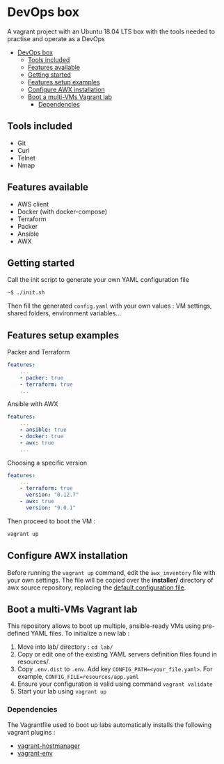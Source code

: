 # DevOps box

A vagrant project with an Ubuntu 18.04 LTS box with the tools needed to practise and operate as a DevOps

- [DevOps box](#devops-box)
  - [Tools included](#tools-included)
  - [Features available](#features-available)
  - [Getting started](#getting-started)
  - [Features setup examples](#features-setup-examples)
  - [Configure AWX installation](#configure-awx-installation)
  - [Boot a multi-VMs Vagrant lab](#boot-a-multi-vms-vagrant-lab)
    - [Dependencies](#dependencies)

## Tools included

* Git
* Curl
* Telnet
* Nmap

## Features available

* AWS client
* Docker (with docker-compose)
* Terraform
* Packer
* Ansible
* AWX

## Getting started

Call the init script to generate your own YAML configuration file
```bash
~$ ./init.sh
```

Then fill the generated `config.yaml` with your own values : VM settings, shared folders, environment variables...

## Features setup examples

Packer and Terraform 
```yml
features:
    ...
    - packer: true
    - terraform: true
    ...
```

Ansible with AWX 
```yml
features:
    ...
    - ansible: true
    - docker: true
    - awx: true
    ...
```

Choosing a specific version
```yml
features:
    ...
    - terraform: true
      version: "0.12.7"
    - awx: true
      version: "9.0.1"
```

Then proceed to boot the VM :
```bash
vagrant up
```

## Configure AWX installation

Before running the `vagrant up` command, edit the `awx_inventory` file with your own settings. The file will be copied over the **installer/** directory of awx source repository, replacing the [default configuration file](https://github.com/ansible/awx/blob/devel/installer/inventory).

## Boot a multi-VMs Vagrant lab

This repository allows to boot up multiple, ansible-ready VMs using pre-defined YAML files. To initialize a new lab : 

1. Move into lab/ directory : `cd lab/`
2. Copy or edit one of the existing YAML servers definition files found in resources/.
3. Copy `.env.dist` to `.env`. Add key `CONFIG_PATH=<your_file.yaml>`. For example, `CONFIG_FILE=resources/app.yaml`
4. Ensure your configuration is valid using command `vagrant validate`
5. Start your lab using `vagrant up`

### Dependencies 

The Vagrantfile used to boot up labs automatically installs the following vagrant plugins :
- [vagrant-hostmanager](https://github.com/devopsgroup-io/vagrant-hostmanager)
- [vagrant-env](https://github.com/gosuri/vagrant-env)
